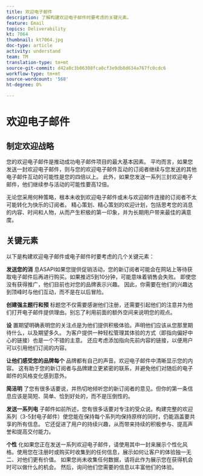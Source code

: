 ```yaml
---
title: 欢迎电子邮件
description: 了解构建欢迎电子邮件时要考虑的关键元素。
feature: Email
topics: Deliverability
kt: 7064
thumbnail: kt7064.jpg
doc-type: article
activity: understand
team: TM
translation-type: tm+mt
source-git-commit: d42a8c3b06308fca0cf3e9db8d634a767fc0cdc6
workflow-type: tm+mt
source-wordcount: '568'
ht-degree: 0%

---
```



# 欢迎电子邮件

## 制定欢迎战略

您的欢迎电子邮件是推动成功电子邮件项目的最大基本因素。 平均而言，如果您发送一封欢迎电子邮件，则与您的欢迎电子邮件互动的订阅者继续与您发送的其他电子邮件互动的可能性是您的四倍以上。 此外，如果您发送一系列三封欢迎电子邮件，他们继续参与活动的可能性要高12倍。

无论您采用何种策略，根本未收到欢迎电子邮件或未与欢迎邮件连接的订阅者不太可能转化为快乐的订阅者。 精心策划、精心策划的欢迎计划，包括思考您的消息的内容、时间和人物，从而产生积极的第一印象，并为长期用户带来最佳的满意度。

## 关键元素

以下是构建欢迎电子邮件或电子邮件时要考虑的几个关键元素：

**发送您的消**
息ASAPI如果您提供促销活动，您的新订阅者可能会在网站上等待获取电子邮件后再进行购买。如果推迟5到10分钟，可能意味着销售会失败。 即使您没有获得推广，他们目前也对您的品牌表示兴趣。 因此，你需要在他们的兴趣达到顶峰时与他们互动，而不是在以后冒险。

**创建强主题行和预**
标题您不仅需要感谢他们注册，还需要引起他们的注意并为他们打开电子邮件提供理由。别忘了利用前面的额外空间来说明您的观点。

**设**
置期望明确表明您的关注点是为他们提供积极体验。声明他们应该从您那里期待什么，以及期望多久。 为客户提供一种轻松管理其体验的方式（即指向偏好中心的链接）也是一个不错的主意。 还应考虑添加指向先前内容的链接，以便用户可以引用他们订阅的内容。

**让他们感受您的品牌每个**
品牌都有自己的声音。欢迎电子邮件中清晰显示您的内容。 这有助于您的新订阅者与品牌建立更紧密的联系，并避免他们对随后的电子邮件的风格变化感到意外。

**简洁明**
了您有很多话要说，并热切地倾听您的新订阅者的意见。但你的第一条信息应该是简短、简单、恰到好处的，而不是压倒性的。

**发送一系列电**
子邮件如前所述，您有很多话要对专注的受众说。构建完整的欢迎系列（3-5封电子邮件）使您能在保持每个系列均保持原样的同时，仍能涵盖要共享的所有信息。 它还促进了用户的持续兴趣，从而带来持续的积极参与、提高声誉和提高交付能力。

**个性**
化如果您正在发送一系列欢迎电子邮件，请使用其中一封来展示个性化风格。使用您在注册时或购买时收集到的任何信息，展示如何让客户的体验独一无二、对他们更有价值。 如果您尚未收集任何数据，请将此作为展示您在获得机会时可以做什么的机会。 然后，询问他们您需要的信息以丰富他们的体验。
